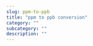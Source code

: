 ```yaml
---
slug: ppm-to-ppb
title: "ppm to ppb conversion"
category: ""
subcategory: ""
description: ""
---
```


